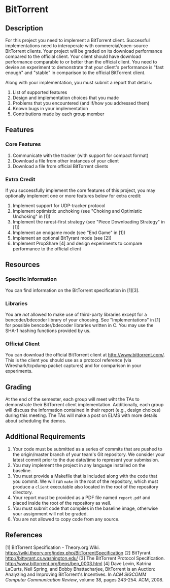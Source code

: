 # BitTorrent

## Description

For this project you need to implement a BitTorrent client. Successful
implementations need to interoperate with commercial/open-source BitTorrent
clients. Your project will be graded on its download performance compared
to the official client. Your client should have download performance
comparable to or better than the official client. You need to devise
an experiment to demonstrate that your client's performance is "fast
enough" and "stable" in comparison to the official BitTorrent client.

Along with your implementation, you must submit a report that details:

 1. List of supported features
 2. Design and implementation choices that you made
 3. Problems that you encountered (and if/how you addressed them)
 4. Known bugs in your implementation
 5. Contributions made by each group member

## Features

### Core Features

 1. Communicate with the tracker (with support for compact format)
 2. Download a file from other instances of your client
 3. Download a file from official BitTorrent clients

### Extra Credit

If you successfully implement the core features of this project, you
may optionally implement one or more features below for extra credit:

 1. Implement support for UDP-tracker protocol
 2. Implement optimistic unchoking (see "Choking and Optimistic
    Unchoking" in [1])
 3. Implement the rarest-first strategy (see "Piece Downloading Strategy"
    in [1])
 4. Implement an endgame mode (see "End Game" in [1])
 5. Implement an optional BitTyrant mode (see [2])
 6. Implement PropShare [4] and design experiments to compare performance
    to the official client

## Resources

### Specific Information

You can find information on the BitTorrent specification in [1][3].

### Libraries

You are *not* allowed to make use of third-party libraries except for
a bencoder/bdecoder library of your choosing. See "Implementations" in [1]
for possible bencoder/bdecoder libraries written in C. You may use the SHA-1
hashing functions provided by us.

### Official Client

You can download the official BitTorrent client at http://www.bittorrent.com/.
This is the client you should use as a protocol reference (via
Wireshark/tcpdump packet captures) and for comparison in your experiments.

## Grading

At the end of the semester, each group will meet wiht the TAs to demonstrate
their BitTorrent client implementation. Additionally, each group will discuss
the information contained in their report (e.g., design choices) during
this meeting. The TAs will make a post on ELMS with more details about
scheduling the demos.

## Additional Requirements

 1. Your code must be submitted as a series of commits that are pushed to
    the origin/master branch of your team's Git repository. We consider
    your latest commit prior to the due date/time to represent your
    submission.
 2. You may implement the project in any language installed on the baseline.
 3. You must provide a Makefile that is included along with the code that
    you commit. We will run `make` in the root of the repository, which must
    produce a `client` executable also located in the root of the
    repository directory.
 4. Your report must be provided as a PDF file named `report.pdf` and
    placed inside the root of the repository as well.
 5. You must submit code that compiles in the baseline image, otherwise
    your assignment will not be graded.
 6. You are not allowed to copy code from any source.

## References

[1] BitTorrent Specification - Theory.org Wiki.
    https://wiki.theory.org/index.php/BitTorrentSpecification
[2] BitTyrant. http://bittyrant.cs.washington.edu/
[3] The BitTorrent Protocol Specification.
    http://www.bittorrent.org/beps/bep_0003.html
[4] Dave Levin, Katrina LaCurts, Neil Spring, and Bobby Bhattacharjee,
    BitTorrent is an Auction: Analyzing and Improving BitTorrent's
    Incentives. In *ACM SIGCOMM Computer Communication Review*, volume 38,
    pages 243-254. ACM, 2008.


